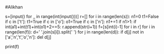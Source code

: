 #Alikhan

s=[input() for _ in range(int(input()))]
r=[]
for i in range(len(s)):
    n1=0
    t1=False
        if c in ['t']:
            t1=True
        if c in ['o']:
            o1=True
        if c in ['n']:
            n1+=1
    if n1>1:
        if int(a1)+int(t1)+int(o1)+2==5:
            r.append(str(i+1))
f=[s[int(i)-1] for i in r]
for i in range(len(f)):
    d=' '.join(s[i]).split(' ')
        for j in range(len(d)):
            if d[j] not in ['a','n','t','o','n']:
                del d[j]
            
print(f)
